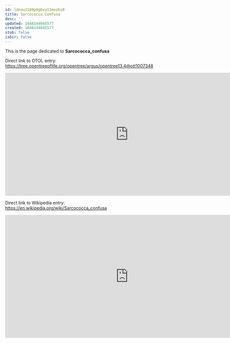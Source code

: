 ```yaml
---
id: ldnou2188p9gbvy11mozbs0
title: Sarcococca Confusa
desc: ''
updated: 1648144045577
created: 1648144045577
stub: false
isDir: false
---
```

This is the page dedicated to **Sarcococca_confusa**


Direct link to OTOL entry: https://tree.opentreeoflife.org/opentree/argus/opentree13.4@ott1007348



<html>
    <body>
    <iframe src="https://tree.opentreeoflife.org/opentree/argus/opentree13.4@ott1007348"
    width="800" height="400" frameborder="0" allowfullscreen> </iframe>
    </body>
</html>
    


Direct link to Wikipedia entry: https://en.wikipedia.org/wiki/Sarcococca_confusa



<html>
    <body>
    <iframe src="https://en.wikipedia.org/wiki/Sarcococca_confusa"
    width="800" height="400" frameborder="0" allowfullscreen> </iframe>
    </body>
</html>
    
